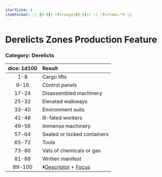 ```yaml
---
startLine: 4
itemFormat: \| [0-9]+-(?<range>[0-9]+) \| (?<item>.*) \|
---
```

# Derelicts Zones Production Feature
### Category: Derelicts

| dice: 1d100 | Result |
|:----:|:-------|
| 1-8 | Cargo lifts |
| 9-16 | Control panels |
| 17-24 | Disassembled machinery |
| 25-32 | Elevated walkways |
| 33-40 | Environment suits |
| 41-48 | Ill-fated workers |
| 49-56 | Immense machinery |
| 57-64 | Sealed or locked containers |
| 65-72 | Tools |
| 73-80 | Vats of chemicals or gas |
| 81-88 | Written manifest |
| 89-100 | ⏵[Descriptor](Core_Descriptor.md) + [Focus](Core_Focus.md) |